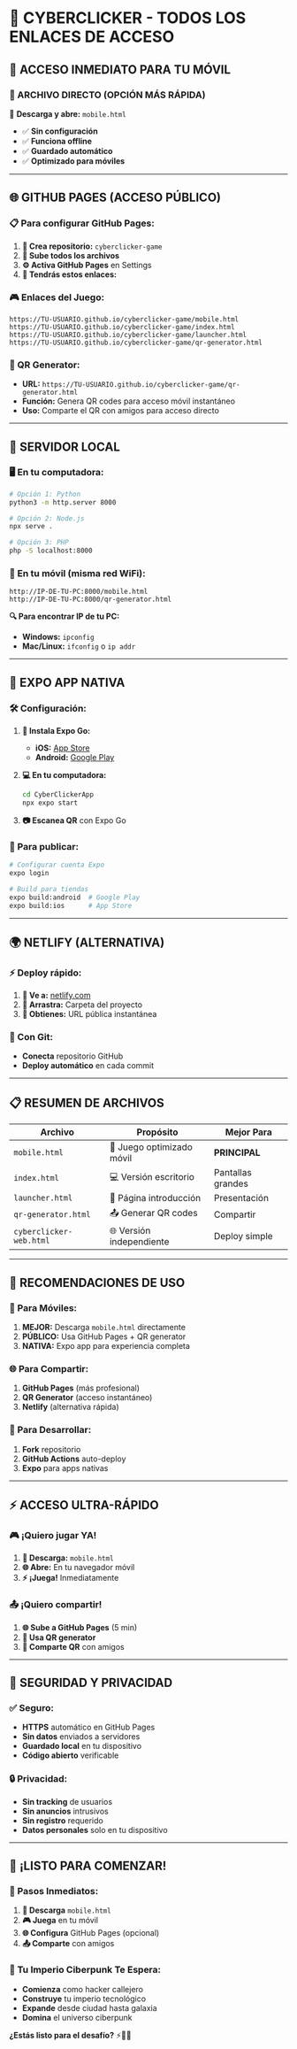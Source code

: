 # 🚀 CYBERCLICKER - TODOS LOS ENLACES DE ACCESO

## 📱 **ACCESO INMEDIATO PARA TU MÓVIL**

### **🎯 ARCHIVO DIRECTO (OPCIÓN MÁS RÁPIDA)**
📲 **Descarga y abre:** `mobile.html`
- ✅ **Sin configuración** 
- ✅ **Funciona offline**
- ✅ **Guardado automático**
- ✅ **Optimizado para móviles**

---

## 🌐 **GITHUB PAGES (ACCESO PÚBLICO)**

### **📋 Para configurar GitHub Pages:**

1. **🔗 Crea repositorio:** `cyberclicker-game`
2. **📁 Sube todos los archivos**
3. **⚙️ Activa GitHub Pages** en Settings
4. **🎉 Tendrás estos enlaces:**

### **🎮 Enlaces del Juego:**
```
https://TU-USUARIO.github.io/cyberclicker-game/mobile.html
https://TU-USUARIO.github.io/cyberclicker-game/index.html
https://TU-USUARIO.github.io/cyberclicker-game/launcher.html
https://TU-USUARIO.github.io/cyberclicker-game/qr-generator.html
```

### **📱 QR Generator:**
- **URL:** `https://TU-USUARIO.github.io/cyberclicker-game/qr-generator.html`
- **Función:** Genera QR codes para acceso móvil instantáneo
- **Uso:** Comparte el QR con amigos para acceso directo

---

## 🔗 **SERVIDOR LOCAL**

### **🖥️ En tu computadora:**
```bash
# Opción 1: Python
python3 -m http.server 8000

# Opción 2: Node.js
npx serve .

# Opción 3: PHP
php -S localhost:8000
```

### **📱 En tu móvil (misma red WiFi):**
```
http://IP-DE-TU-PC:8000/mobile.html
http://IP-DE-TU-PC:8000/qr-generator.html
```

**🔍 Para encontrar IP de tu PC:**
- **Windows:** `ipconfig`
- **Mac/Linux:** `ifconfig` o `ip addr`

---

## 📱 **EXPO APP NATIVA**

### **🛠️ Configuración:**

1. **📱 Instala Expo Go:**
   - **iOS:** [App Store](https://apps.apple.com/app/expo-go/id982107779)
   - **Android:** [Google Play](https://play.google.com/store/apps/details?id=host.exp.exponent)

2. **💻 En tu computadora:**
   ```bash
   cd CyberClickerApp
   npx expo start
   ```

3. **📷 Escanea QR** con Expo Go

### **🚀 Para publicar:**
```bash
# Configurar cuenta Expo
expo login

# Build para tiendas
expo build:android  # Google Play
expo build:ios      # App Store
```

---

## 🌍 **NETLIFY (ALTERNATIVA)**

### **⚡ Deploy rápido:**
1. **🔗 Ve a:** [netlify.com](https://netlify.com)
2. **📁 Arrastra:** Carpeta del proyecto
3. **🎉 Obtienes:** URL pública instantánea

### **🔄 Con Git:**
- **Conecta** repositorio GitHub
- **Deploy automático** en cada commit

---

## 📋 **RESUMEN DE ARCHIVOS**

| Archivo | Propósito | Mejor Para |
|---------|-----------|------------|
| `mobile.html` | 📱 Juego optimizado móvil | **PRINCIPAL** |
| `index.html` | 💻 Versión escritorio | Pantallas grandes |
| `launcher.html` | 🚀 Página introducción | Presentación |
| `qr-generator.html` | 📤 Generar QR codes | Compartir |
| `cyberclicker-web.html` | 🌐 Versión independiente | Deploy simple |

---

## 🎯 **RECOMENDACIONES DE USO**

### **📱 Para Móviles:**
1. **MEJOR:** Descarga `mobile.html` directamente
2. **PÚBLICO:** Usa GitHub Pages + QR generator
3. **NATIVA:** Expo app para experiencia completa

### **🌐 Para Compartir:**
1. **GitHub Pages** (más profesional)
2. **QR Generator** (acceso instantáneo)
3. **Netlify** (alternativa rápida)

### **🚀 Para Desarrollar:**
1. **Fork** repositorio
2. **GitHub Actions** auto-deploy
3. **Expo** para apps nativas

---

## ⚡ **ACCESO ULTRA-RÁPIDO**

### **🎮 ¡Quiero jugar YA!**
1. **📲 Descarga:** `mobile.html`
2. **🌐 Abre:** En tu navegador móvil
3. **⚡ ¡Juega!** Inmediatamente

### **📤 ¡Quiero compartir!**
1. **🌐 Sube a GitHub Pages** (5 min)
2. **📱 Usa QR generator**
3. **📲 Comparte QR** con amigos

---

## 🔐 **SEGURIDAD Y PRIVACIDAD**

### **✅ Seguro:**
- **HTTPS** automático en GitHub Pages
- **Sin datos** enviados a servidores
- **Guardado local** en tu dispositivo
- **Código abierto** verificable

### **🔒 Privacidad:**
- **Sin tracking** de usuarios
- **Sin anuncios** intrusivos
- **Sin registro** requerido
- **Datos personales** solo en tu dispositivo

---

## 🎉 **¡LISTO PARA COMENZAR!**

### **🎯 Pasos Inmediatos:**
1. **📱 Descarga** `mobile.html`
2. **🎮 Juega** en tu móvil
3. **🌐 Configura** GitHub Pages (opcional)
4. **📤 Comparte** con amigos

### **🚀 Tu Imperio Ciberpunk Te Espera:**
- **Comienza** como hacker callejero
- **Construye** tu imperio tecnológico  
- **Expande** desde ciudad hasta galaxia
- **Domina** el universo ciberpunk

**¿Estás listo para el desafío?** ⚡🌆🚀